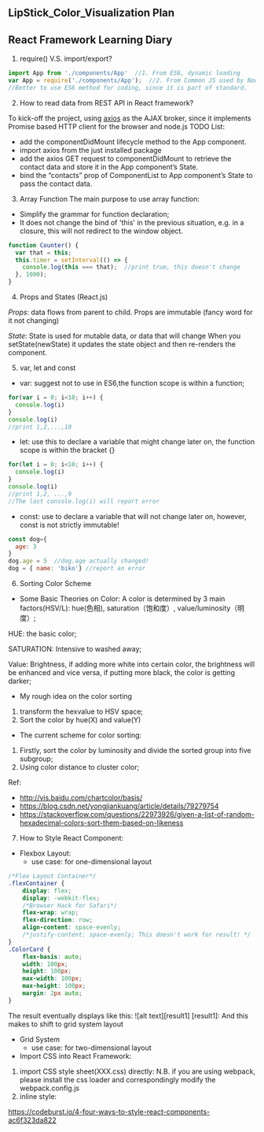 ## LipStick_Color_Visualization Plan
## React Framework Learning Diary
1. require() V.S. import/export?
````javascript
import App from './components/App'  //1. From ES6, dynamic loading
var App = require('./components/App');  //2. From Common JS used by Node.js, static loading
//Better to use ES6 method for coding, since it is part of standard.
````

2. How to read data from REST API in React framework?

To kick-off the project, using [axios](https://github.com/axios/axios) as the AJAX broker, since it implements Promise based HTTP client for the browser and node.js
TODO List: 
* add the componentDidMount lifecycle method to the App component.
* import axios from the just installed package
* add the axios GET request to componentDidMount to retrieve the contact data and store it in the App component’s State.
* bind the “contacts” prop of ComponentList to App component’s State to pass the contact data.

3. Array Function
The main purpose to use array function:
* Simplify the grammar for function declaration;
* It does not change the bind of 'this' in the previous situation, e.g. in a closure, this will not redirect to the window object.
````javascript
function Counter() {
  var that = this;
  this.timer = setInterval(() => {
    console.log(this === that);  //print true, this doesn't change
  }, 1000);
}
````
4. Props and States (React.js)

*Props*: data flows from parent to child. Props are immutable (fancy word for it not changing)

*State*: 
State is used for mutable data, or data that will change
When you setState(newState) it updates the state object and then re-renders the component.

5. var, let and const
* var: suggest not to use in ES6,the function scope is within a function;
````javascript
for(var i = 0; i<10; i++) {
  console.log(i) 
}
console.log(i)
//print 1,2,...,10
````
* let: use this to declare a variable that might change later on, the function scope is within the bracket {}
````javascript
for(let i = 0; i<10; i++) {
  console.log(i)
}
console.log(i)
//print 1,2, ...,9
//The last console.log(i) will report error
````
* const: use to declare a variable that will not change later on, however, const is not strictly immutable!
````javascript
const dog={
  age: 3
}
dog.age = 5  //dog.age actually changed!
dog = { name: 'biko'} //report an error
````

6. Sorting Color Scheme
* Some Basic Theories on Color:
A color is determined by 3 main factors(HSV/L): hue(色相), saturation（饱和度）, value/luminosity（明度）;

HUE: the basic color;

SATURATION: Intensive to washed away;

Value: Brightness, if adding more white into certain color, the brightness will be enhanced and vice versa, if putting more black, the color is getting darker;

* My rough idea on the color sorting
1. transform the hexvalue to HSV space;
2. Sort the color by hue(X) and value(Y)
* The current scheme for color sorting: 
1. Firstly, sort the color by luminosity and divide the sorted group into five subgroup;
2. Using color distance to cluster color;


Ref: 
* http://vis.baidu.com/chartcolor/basis/
* https://blog.csdn.net/yongjiankuang/article/details/79279754
* https://stackoverflow.com/questions/22973926/given-a-list-of-random-hexadecimal-colors-sort-them-based-on-likeness

7. How to Style React Component: 

* Flexbox Layout:
    * use case: for one-dimensional layout
````css
/*Flex Layout Container*/
.flexContainer {
    display: flex;
    display: -webkit-flex;
    /*Browser Hack for Safari*/
    flex-wrap: wrap;
    flex-direction: row;
    align-content: space-evenly;
    /*justify-content: space-evenly; This doesn't work for result! */ 
}
.ColorCard {
    flex-basis: auto;
    width: 100px;
    height: 100px;
    max-width: 100px;
    max-height: 100px;
    margin: 2px auto;
}
````
The result eventually displays like this: 
![alt text][result1]
[result1]: 
And this makes to shift to grid system layout
* Grid System 
    * use case: for two-dimensional layout 
* Import CSS into React Framework: 
1. import CSS style sheet(XXX.css) directly: 
N.B. if you are using webpack, please install the css loader and correspondingly modify the webpack.config.js
2. inline style:

https://codeburst.io/4-four-ways-to-style-react-components-ac6f323da822
